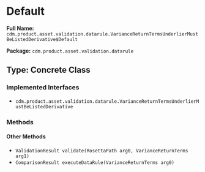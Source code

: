# Default

**Full Name:** `cdm.product.asset.validation.datarule.VarianceReturnTermsUnderlierMustBeListedDerivative$Default`

**Package:** `cdm.product.asset.validation.datarule`

## Type: Concrete Class

### Implemented Interfaces

- `cdm.product.asset.validation.datarule.VarianceReturnTermsUnderlierMustBeListedDerivative`

### Methods

#### Other Methods

- `ValidationResult validate(RosettaPath arg0, VarianceReturnTerms arg1)`
- `ComparisonResult executeDataRule(VarianceReturnTerms arg0)`


